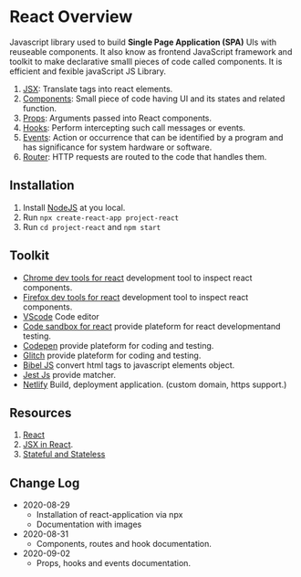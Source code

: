 # React Overview

Javascript library used to build **Single Page Application (SPA)** UIs with reuseable components.
It also know as frontend JavaScript framework and toolkit to make declarative smalll pieces of code called components.
It is efficient and fexible javaScript JS Library.

  1. [JSX](https://github.com/arsibux/react-app/blob/main/docs/jsx.md): Translate tags into react elements.
  2. [Components](https://github.com/arsibux/react-app/blob/main/docs/components.md): Small piece of code having UI and its states and related function.
  4. [Props](https://github.com/arsibux/react-app/blob/main/docs/props.md): Arguments passed into React components.
  3. [Hooks](https://github.com/arsibux/react-app/blob/main/docs/hooks.md): Perform intercepting such call messages or events.
  5. [Events](https://github.com/arsibux/react-app/blob/main/docs/events.md): Action or occurrence that can be identified by a program and has significance for system hardware or software.
  6. [Router](https://github.com/arsibux/react-app/blob/main/docs/router.md): HTTP requests are routed to the code that handles them.

## Installation

  1. Install [NodeJS](https://nodejs.org/en/download/) at you local.
  2. Run `npx create-react-app project-react`
  3. Run `cd project-react` and `npm start`

## Toolkit

  - [Chrome dev tools for react](https://chrome.google.com/webstore/detail/react-developer-tools/fmkadmapgofadopljbjfkapdkoienihi?hl=en) development tool to inspect react components.
  - [Firefox dev tools for react](https://addons.mozilla.org/en-GB/firefox/addon/react-devtools/) development tool to inspect react components.
  - [VScode](https://code.visualstudio.com/download) Code editor
  - [Code sandbox for react](https://codesandbox.io/s/new?utm_source=dotnew) provide plateform for react developmentand testing.
  - [Codepen](https://codepen.io/) provide plateform for coding and testing.
  - [Glitch](https://glitch.com/) provide plateform for coding and testing.
  - [Bibel JS](https://babeljs.io/repl/) convert html tags to javascript elements object.
  - [Jest Js](https://jestjs.io) provide matcher.
  - [Netlify](https://www.netlify.com/) Build, deployment application. (custom domain, https support.)

## Resources

  1. [React](https://reactjs.org/docs/getting-started.html)
  2. [JSX in React](https://www.w3schools.com/react/react_jsx.asp).
  3. [Stateful and Stateless](https://programmingwithmosh.com/javascript/stateful-stateless-components-react/)

## Change Log

- 2020-08-29
  - Installation of react-application via npx
  - Documentation with images
- 2020-08-31
  - Components, routes and hook documentation.
- 2020-09-02
  - Props, hooks and events documentation.